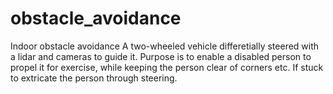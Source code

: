 # obstacle_avoidance
Indoor obstacle avoidance
A two-wheeled vehicle differetially steered with a lidar and cameras to guide it. 
Purpose is to enable a disabled person to propel it for exercise, while keeping the person clear of corners etc.
If stuck to extricate the person through steering.
